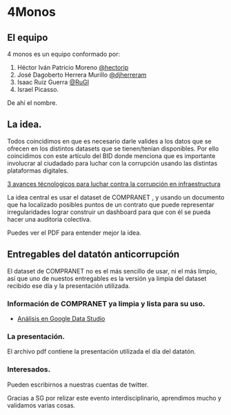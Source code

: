 # 4Monos
## El equipo
4 monos es un equipo conformado por: 

1. Héctor Iván Patricio Moreno   [@hectorip ](https://twitter.com/hectorip)
2. José Dagoberto Herrera Murillo [@djherreram ](https://twitter.com/djherreram)
3. Isaac Ruiz Guerra [@RuGI ](https://twitter.com/RuGI)
4. Israel Picasso.

De ahí el nombre.
## La idea.
Todos coincidimos en que es necesario darle valides a los datos que se ofrecen en los distintos datasets que se tienen/tenían disponibles.
Por ello coincidimos con este artículo del BID donde menciona que es importante involucrar al ciudadado para luchar con la corrupción usando las distintas plataformas digitales.

[3 avances técnologicos para luchar contra la corrupción en infraestructura](https://blogs.iadb.org/gobernarte/2018/11/21/3-avances-tecnologicos-para-luchar-contra-la-corrupcion-en-infraestructura/
)

La idea central es usar el dataset de COMPRANET , y usando un documento que ha localizado posibles puntos de un contrato que puede representar irregularidades lograr construir un dashboard para que con él se pueda hacer una auditoria colectiva.

Puedes ver el PDF para entender mejor la idea.

## Entregables del datatón anticorrupción
El dataset de COMPRANET no es el más sencillo de usar, ni el más limpio, así que uno de nuestos entregables es la versión ya limpia del dataset recibido ese día y la presentación utilizada.

### Información de COMPRANET ya limpia y lista para su uso.
- [Análisis en Google Data Studio](https://datastudio.google.com/u/0/reporting/14P7PMeEulzwju4hR9a6NIrgx5S1eVCX6/page/z4yd)

### La presentación.
El archivo pdf contiene la presentación utilizada el día del datatón.

### Interesados.
Pueden escribirnos a nuestras cuentas de twitter.

Gracias a SG por relizar este evento interdisciplinario, aprendimos mucho y validamos varias cosas.


